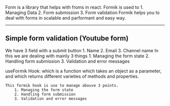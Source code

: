 Form is a library that helps with froms in react.
Formik is used to
    1. Managing Data
    2. Form submission
    3. Form validation
Formik helps you to deal with forms in scalable and parformant and easy way.

---------------------------------------
Simple form validation (Youtube form)
---------------------------------------
We have 3 field with a submit button
    1. Name
    2. Email
    3. Channel name
In this we are dealing with mainly 3 things
    1. Managing the form state
    2. Handling form submission
    3. Validation and error messages

useFormik Hook: 
    which is a function which takes an object as a parameter, and which returns different varieties of methods and properties.

    This formik hook is use to manage abouve 3 points.
        1. Managing the form state
        2. Handling form submission
        3. Validation and error messages
